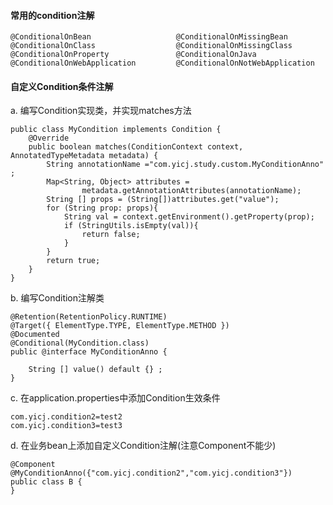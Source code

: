 #### 常用的condition注解
```$xslt
@ConditionalOnBean                   @ConditionalOnMissingBean
@ConditionalOnClass                  @ConditionalOnMissingClass
@ConditionalOnProperty               @ConditionalOnJava
@ConditionalOnWebApplication         @ConditionalOnNotWebApplication
```

#### 自定义Condition条件注解
a. 编写Condition实现类，并实现matches方法
```$xslt
public class MyCondition implements Condition {
    @Override
    public boolean matches(ConditionContext context, AnnotatedTypeMetadata metadata) {
        String annotationName ="com.yicj.study.custom.MyConditionAnno" ;
        Map<String, Object> attributes =
                metadata.getAnnotationAttributes(annotationName);
        String [] props = (String[])attributes.get("value");
        for (String prop: props){
            String val = context.getEnvironment().getProperty(prop);
            if (StringUtils.isEmpty(val)){
                return false;
            }
        }
        return true;
    }
}
```
b. 编写Condition注解类
```$xslt
@Retention(RetentionPolicy.RUNTIME)
@Target({ ElementType.TYPE, ElementType.METHOD })
@Documented
@Conditional(MyCondition.class)
public @interface MyConditionAnno {

    String [] value() default {} ;
}
```
c. 在application.properties中添加Condition生效条件
```$xslt
com.yicj.condition2=test2
com.yicj.condition3=test3
```
d. 在业务bean上添加自定义Condition注解(注意Component不能少)
```$xslt
@Component
@MyConditionAnno({"com.yicj.condition2","com.yicj.condition3"})
public class B {
}
```
